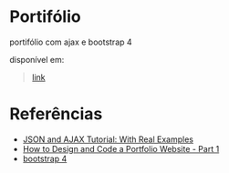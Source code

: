 # Portifólio
portifólio com ajax e bootstrap 4

disponível em:
> [link](https://matheushttp.github.io/portifolio.github.io/)

# Referências

- [JSON and AJAX Tutorial: With Real Examples](https://www.youtube.com/watch?v=rJesac0_Ftw)
- [How to Design and Code a Portfolio Website - Part 1](https://www.youtube.com/watch?v=tMOIYCdgGw0)
- [bootstrap 4](https://getbootstrap.com/)
